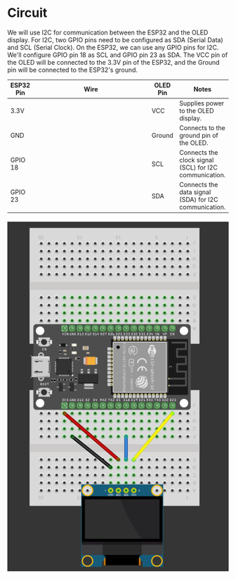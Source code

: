 # Circuit

We will use I2C for communication between the ESP32 and the OLED display. For I2C, two GPIO pins need to be configured as SDA (Serial Data) and SCL (Serial Clock). On the ESP32, we can use any GPIO pins for I2C. We'll configure GPIO pin 18 as SCL and GPIO pin 23 as SDA. The VCC pin of the OLED will be connected to the 3.3V pin of the ESP32, and the Ground pin will be connected to the ESP32's ground.


<table style="margin-bottom:20px">
  <thead>
    <tr>
      <th>ESP32 Pin</th>
      <th style="width: 250px; margin: 0 auto;">Wire</th>
      <th>OLED Pin</th>
      <th>Notes</th>
    </tr>
  </thead>
  <tbody>
    <tr>
      <td>3.3V</td>
      <td style="text-align: center; vertical-align: middle; padding: 0;">
        <div class="wire red" style="width: 200px; margin: 0 auto;">
          <div class="male-left"></div>
          <div class="male-right"></div>
        </div>
      </td>
      <td>VCC</td>
      <td>Supplies power to the OLED display.</td>
    </tr>
    <tr>
      <td>GND</td>
      <td style="text-align: center; vertical-align: middle; padding: 0;">
        <div class="wire black" style="width: 200px; margin: 0 auto;">
          <div class="male-left"></div>
          <div class="male-right"></div>
        </div>
      </td>
      <td>Ground</td>
      <td>Connects to the ground pin of the OLED.</td>
    </tr>
    <tr>
      <td>GPIO 18</td>
      <td style="text-align: center; vertical-align: middle; padding: 0;">
        <div class="wire blue" style="width: 200px; margin: 0 auto;">
          <div class="male-left"></div>
          <div class="male-right"></div>
        </div>
      </td>
      <td>SCL</td>
      <td>Connects the clock signal (SCL) for I2C communication.</td>
    </tr>
    <tr>
      <td>GPIO 23</td>
      <td style="text-align: center; vertical-align: middle; padding: 0;">
        <div class="wire yellow" style="width: 200px; margin: 0 auto;">
          <div class="male-left"></div>
          <div class="male-right"></div>
        </div>
      </td>
      <td>SDA </td>
      <td>Connects the data signal (SDA) for I2C communication.</td>
    </tr>
  </tbody>
</table>

<img style="display: block; margin: auto;" title="esp32 oled circuit" src="./images/connecting esp32 with oled ssd1306 circuit.png"/>
